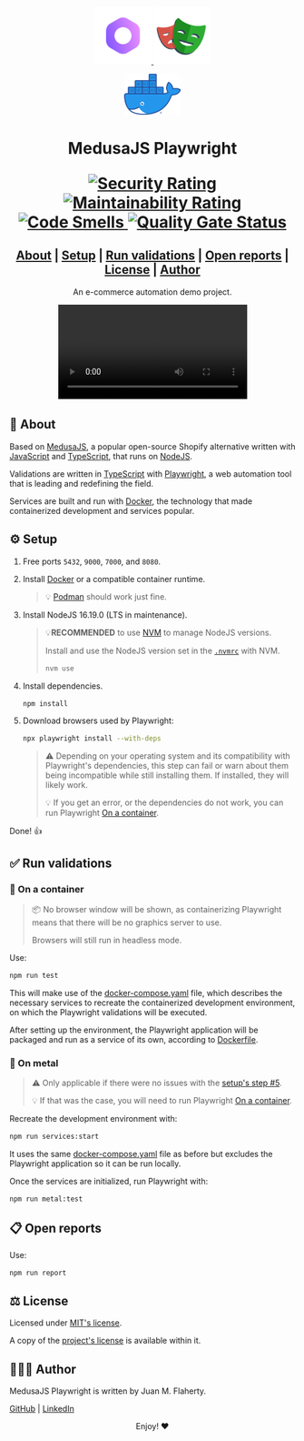 <p align="center">
   <a href="https://www.medusajs.com">
      <img alt="Medusa" src="./static/medusa.png" width="100" />
   </a>
   <a href="https://playwright.dev">
      <img alt="Playwright" src="./static/playwright.png" width="100" />
   </a>
</p>
<p align="center">
   <a href="https://www.docker.com">
      <img alt="Docker" src="./static/docker.webp" width="100" />
   </a>  
</p>

<h1 align="center">
   MedusaJS Playwright
   <p align="center">
      <a href="https://sonarcloud.io/summary/new_code?id=jmflaherty_medusajs-playwright">
         <img alt="Security Rating" src="https://sonarcloud.io/api/project_badges/measure?project=jmflaherty_medusajs-playwright&metric=security_rating">
      </a>
      <a href="https://sonarcloud.io/summary/new_code?id=jmflaherty_medusajs-playwright">
         <img alt="Maintainability Rating" src="https://sonarcloud.io/api/project_badges/measure?project=jmflaherty_medusajs-playwright&metric=sqale_rating">
      </a>
      <a href="https://sonarcloud.io/summary/new_code?id=jmflaherty_medusajs-playwright">
         <img alt="Code Smells" src="https://sonarcloud.io/api/project_badges/measure?project=jmflaherty_medusajs-playwright&metric=code_smells">
      </a>
      <a href="https://sonarcloud.io/summary/new_code?id=jmflaherty_medusajs-playwright">
         <img alt="Quality Gate Status" src="https://sonarcloud.io/api/project_badges/measure?project=jmflaherty_medusajs-playwright&metric=alert_status">
      </a>
   </p>
</h1>

<h2 align="center">
   <a href="#about">About</a> |
   <a href="#setup">Setup</a> |
   <a href="#run-validations">Run validations</a> |
   <a href="#open-reports">Open reports</a> |
   <a href="#license">License</a> |
   <a href="#author">Author</a>
</h2>

<p align="center">
   An e-commerce automation demo project.
</p>

<p align="center">
   <video controls="controls" width=66% autoplay="autoplay" loop="loop">
      <source src="./static/demo.mp4" type="video/webm">
   </video>
</p>

## 🙋 About<a id="about"></a>

Based on [MedusaJS](https://www.medusajs.com), a popular open-source Shopify alternative written with [JavaScript](https://www.javascript.com/) and [TypeScript](https://www.typescriptlang.org/), that runs on [NodeJS](https://nodejs.org/).

Validations are written in [TypeScript](https://www.typescriptlang.org/) with [Playwright](https://playwright.dev), a web automation tool that is leading and redefining the field.

Services are built and run with [Docker](https://www.docker.com), the technology that made containerized development and services popular.

## ⚙️ Setup<a id="setup"></a>

1. Free ports `5432`, `9000`, `7000`, and `8080`.

2. Install [Docker](https://www.docker.com/) or a compatible container runtime.

   > 💡 [Podman](https://podman.io/) should work just fine.

3. Install NodeJS 16.19.0 (LTS in maintenance).

   > 💡**RECOMMENDED** to use [NVM](https://github.com/nvm-sh/nvm) to manage NodeJS versions.
   >
   > Install and use the NodeJS version set in the [`.nvmrc`](.nvmrc) with NVM.
   >
   > ```bash
   > nvm use
   > ```

4. Install dependencies.

   ```bash
   npm install
   ```

5. Download browsers used by Playwright:<a id="setup-5"></a>

   ```bash
   npx playwright install --with-deps
   ```

   > ⚠️ Depending on your operating system and its compatibility with Playwright's dependencies, this step can fail or warn about them being incompatible while still installing them. If installed, they will likely work.
   >
   > 💡 If you get an error, or the dependencies do not work, you can run Playwright [On a container](#run-container).

Done! 👍

## ✅ Run validations<a id="run-validations"></a>

### 🐋 On a container<a id="run-container"></a>

> 📦 No browser window will be shown, as containerizing Playwright means that there will be no graphics server to use.
>
> Browsers will still run in headless mode.

Use:

```bash
npm run test
```

This will make use of the [docker-compose.yaml](./docker-compose.yaml) file, which describes the necessary services to recreate the containerized development environment, on which the Playwright validations will be executed.

After setting up the environment, the Playwright application will be packaged and run as a service of its own, according to [Dockerfile](./Dockerfile).

### 🦾 On metal

> ⚠️ Only applicable if there were no issues with the [setup's step #5](#setup-5).
>
> 💡 If that was the case, you will need to run Playwright [On a container](#run-container).

Recreate the development environment with:

```bash
npm run services:start
```

It uses the same [docker-compose.yaml](./docker-compose.yaml) file as before but excludes the Playwright application so it can be run locally.

Once the services are initialized, run Playwright with:

```bash
npm run metal:test
```

## 📋 Open reports<a id="open-reports"></a>

Use:

```bash
npm run report
```

## ⚖️ License<a id="license"></a>

Licensed under [MIT's license](https://opensource.org/licenses/MIT).

A copy of the [project's license](./LICENSE) is available within it.

## 👨🏻‍💻 Author<a id="author"></a>

MedusaJS Playwright is written by Juan M. Flaherty.

[GitHub](https://github.com/jmflaherty) | [LinkedIn](https://www.linkedin.com/in/juanmflaherty/?locale=en_US)

<p align="center">
Enjoy! ❤️
</p>
